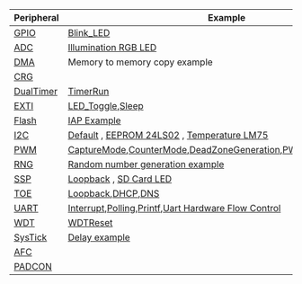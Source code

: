 |Peripheral|Example|
|----------|-------|
|[GPIO](General-Purpose-InputOutputs.md)|[Blink_LED](GPIO-Blink_LED-example.md)|
|[ADC](Analog-to-Digital-Converter.md)|[Illumination RGB LED](ADC-Illumination-example.md)|
|[DMA](Direct-Memory-Access.md)|Memory to memory copy example|
|[CRG](Clock-Reset-Generator.md)|                    |                         
|[DualTimer](Dual-Timer.md)|[TimerRun](Dual-Timer-TimerRun-example.md)|
|[EXTI](External-Interrupt.md)|[LED_Toggle](EXTI-LED_Toggle-example.md),[Sleep](EXTI-Sleep-example.md)|
|[Flash](Embedded-Flash-memory.md)|[IAP Example](Flash_example.md)|
|[I2C](Inter-Integrated-Circuit.md)|[Default](i2c-read-example.md) , [EEPROM 24LS02](i2c-eeprom-communication.md) , [Temperature LM75](i2c-temperature.md)|
|[PWM](Pulse-Width-Modulation.md)|[CaptureMode](capturemode.md),[CounterMode](countermode.md),[DeadZoneGeneration](deadzonegeneration.md),[PWMOutput](pwmoutput.md),[TimerMode](timermode.md)|
|[RNG](Random-number-generator(RNG).md)|[Random number generation example](RNG-example-(Random-number-generation-example).md)|
|[SSP](Synchronous-Serial-Port(SSP).md)|[Loopback](SSP-Loopback-example.md) , [SD Card LED](SSP-SDcard_LED-example.md)|
|[TOE](TCP/IP-core-Offload-Engine(TOE).md)|[Loopback](Loopback-test-for-TCPIP-Offload-Engine-example.md),[DHCP](DHCPClient-for-TCPIP-Offload-Engine-example.md),[DNS](DNSClient-for-TCPIP-Offload-Engine-example.md)|
|[UART](Universal-Asynchronous-Receive-Transmit(UART).md)|[Interrupt](UART-Interrupts-example.md),[Polling](UART-Polling-example.md),[Printf](UART-Printf-example.md),[Uart Hardware Flow Control](UART-HardwareControl-example.md)|
|[WDT](Watchdog-Timer(WDT).md)|[WDTReset](WDTReset-example.md)|
|[SysTick](System-tick-timer.md)|[Delay example](Delay-example-(System-tick-timer-example).md)|
|[AFC](Alternate-Function-Controller(AFC).md)| |
|[PADCON](Pad-Controller(PADCON).md)| |
